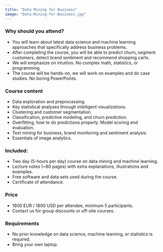 ```yaml
---
title: "Data Mining for Business"
image: "Data-Mining-for-Business.jpg"
---
```


### Why should you attend?

- You will learn about latest data science and machine learning approaches that specifically address business problems.
- After completing the course, you will be able to predict churn, segment customers, detect brand sentiment and recommend shopping carts.
- We will emphasize on intuition. No complex math, statistics, or programming.
- The course will be hands-on, we will work on examples and do case studies. No boring PowerPoints.

### Course content

- Data exploration and preprocessing.
- Key statistical analyses through intelligent visualizations.
- Clustering and customer segmentation.
- Classification, predictive modeling, and churn prediction.
- Overfitting, how to do predictions properly. Model scoring end evaluation.
- Text mining for business, brand monitoring and sentiment analysis.
- Essentials of image analytics.

### Included:

- Two day (5-hours per day) course on data mining and machine learning.
- Lecture notes (~80 pages) with extra explanations, illustrations and examples.
- Free software and data sets used during the course.
- Certificate of attendance.

### Price

- 1600 EUR / 1800 USD per attendee, minimum 5 participants.
- Contact us for group discounts or off-site courses.

### Requirements

- No prior knowledge on data science, machine learning, or statistics is required.
- Bring your own laptop.
